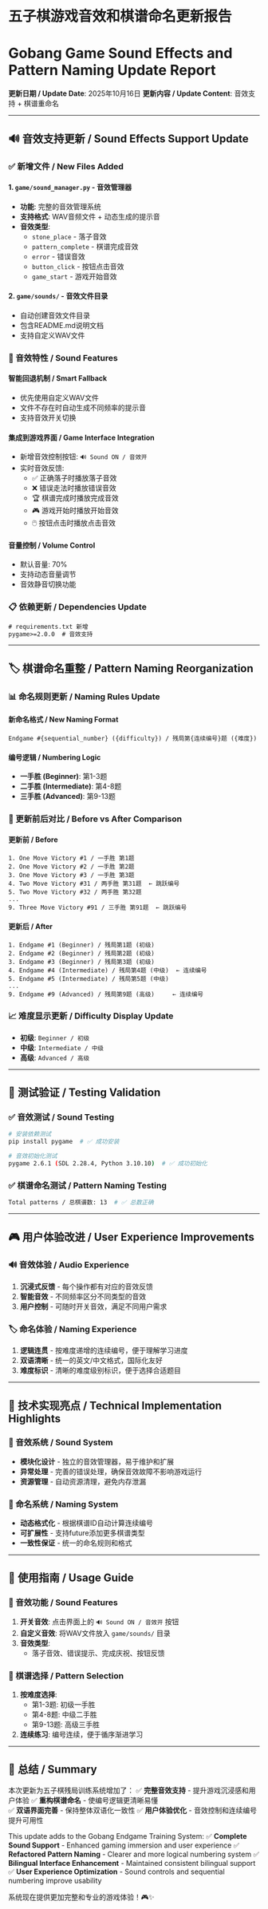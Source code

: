 # 五子棋游戏音效和棋谱命名更新报告
# Gobang Game Sound Effects and Pattern Naming Update Report

**更新日期 / Update Date**: 2025年10月16日
**更新内容 / Update Content**: 音效支持 + 棋谱重命名

---

## 🔊 音效支持更新 / Sound Effects Support Update

### ✅ 新增文件 / New Files Added

#### 1. **`game/sound_manager.py`** - 音效管理器
- **功能**: 完整的音效管理系统
- **支持格式**: WAV音频文件 + 动态生成的提示音
- **音效类型**:
  - `stone_place` - 落子音效
  - `pattern_complete` - 棋谱完成音效  
  - `error` - 错误音效
  - `button_click` - 按钮点击音效
  - `game_start` - 游戏开始音效

#### 2. **`game/sounds/`** - 音效文件目录
- 自动创建音效文件目录
- 包含README.md说明文档
- 支持自定义WAV文件

### 🎵 音效特性 / Sound Features

#### **智能回退机制 / Smart Fallback**
- 优先使用自定义WAV文件
- 文件不存在时自动生成不同频率的提示音
- 支持音效开关切换

#### **集成到游戏界面 / Game Interface Integration**
- 新增音效控制按钮: `🔊 Sound ON / 音效开` 
- 实时音效反馈:
  - ✅ 正确落子时播放落子音效
  - ❌ 错误走法时播放错误音效  
  - 🏆 棋谱完成时播放完成音效
  - 🎮 游戏开始时播放开始音效
  - 🖱️ 按钮点击时播放点击音效

#### **音量控制 / Volume Control**
- 默认音量: 70%
- 支持动态音量调节
- 音效静音切换功能

### 📋 依赖更新 / Dependencies Update
```txt
# requirements.txt 新增
pygame>=2.0.0  # 音效支持
```

---

## 🏷️ 棋谱命名重整 / Pattern Naming Reorganization

### 📊 命名规则更新 / Naming Rules Update

#### **新命名格式 / New Naming Format**
```
Endgame #{sequential_number} ({difficulty}) / 残局第{连续编号}题 ({难度})
```

#### **编号逻辑 / Numbering Logic**
- **一手胜 (Beginner)**: 第1-3题
- **二手胜 (Intermediate)**: 第4-8题  
- **三手胜 (Advanced)**: 第9-13题

### 🎯 更新前后对比 / Before vs After Comparison

#### **更新前 / Before**
```
1. One Move Victory #1 / 一手胜 第1题
2. One Move Victory #2 / 一手胜 第2题  
3. One Move Victory #3 / 一手胜 第3题
4. Two Move Victory #31 / 两手胜 第31题  ← 跳跃编号
5. Two Move Victory #32 / 两手胜 第32题
...
9. Three Move Victory #91 / 三手胜 第91题  ← 跳跃编号
```

#### **更新后 / After**
```
1. Endgame #1 (Beginner) / 残局第1题 (初级)
2. Endgame #2 (Beginner) / 残局第2题 (初级)
3. Endgame #3 (Beginner) / 残局第3题 (初级)
4. Endgame #4 (Intermediate) / 残局第4题 (中级)  ← 连续编号
5. Endgame #5 (Intermediate) / 残局第5题 (中级)
...
9. Endgame #9 (Advanced) / 残局第9题 (高级)     ← 连续编号
```

### 📈 难度显示更新 / Difficulty Display Update
- **初级**: `Beginner / 初级`
- **中级**: `Intermediate / 中级`  
- **高级**: `Advanced / 高级`

---

## 🧪 测试验证 / Testing Validation

### ✅ 音效测试 / Sound Testing
```bash
# 安装依赖测试
pip install pygame  # ✅ 成功安装

# 音效初始化测试
pygame 2.6.1 (SDL 2.28.4, Python 3.10.10)  # ✅ 成功初始化
```

### ✅ 棋谱命名测试 / Pattern Naming Testing  
```bash
Total patterns / 总棋谱数: 13  # ✅ 总数正确
```

---

## 🎮 用户体验改进 / User Experience Improvements

### 🔊 音效体验 / Audio Experience
1. **沉浸式反馈** - 每个操作都有对应的音效反馈
2. **智能音效** - 不同频率区分不同类型的音效
3. **用户控制** - 可随时开关音效，满足不同用户需求

### 🏷️ 命名体验 / Naming Experience  
1. **逻辑连贯** - 按难度递增的连续编号，便于理解学习进度
2. **双语清晰** - 统一的英文/中文格式，国际化友好
3. **难度标识** - 清晰的难度级别标识，便于选择合适题目

---

## 🚀 技术实现亮点 / Technical Implementation Highlights

### 🎵 音效系统 / Sound System
- **模块化设计** - 独立的音效管理器，易于维护和扩展
- **异常处理** - 完善的错误处理，确保音效故障不影响游戏运行
- **资源管理** - 自动资源清理，避免内存泄漏

### 🔧 命名系统 / Naming System
- **动态格式化** - 根据棋谱ID自动计算连续编号
- **可扩展性** - 支持future添加更多棋谱类型
- **一致性保证** - 统一的命名规则和格式

---

## 📝 使用指南 / Usage Guide

### 🎵 音效功能 / Sound Features
1. **开关音效**: 点击界面上的 `🔊 Sound ON / 音效开` 按钮
2. **自定义音效**: 将WAV文件放入 `game/sounds/` 目录
3. **音效类型**: 
   - 落子音效、错误提示、完成庆祝、按钮反馈

### 🎯 棋谱选择 / Pattern Selection
1. **按难度选择**: 
   - 第1-3题: 初级一手胜
   - 第4-8题: 中级二手胜
   - 第9-13题: 高级三手胜
2. **连续练习**: 编号连续，便于循序渐进学习

---

## 🎊 总结 / Summary

本次更新为五子棋残局训练系统增加了：
✅ **完整音效支持** - 提升游戏沉浸感和用户体验
✅ **重构棋谱命名** - 使编号逻辑更清晰易懂  
✅ **双语界面完善** - 保持整体双语化一致性
✅ **用户体验优化** - 音效控制和连续编号提升可用性

This update adds to the Gobang Endgame Training System:
✅ **Complete Sound Support** - Enhanced gaming immersion and user experience
✅ **Refactored Pattern Naming** - Clearer and more logical numbering system
✅ **Bilingual Interface Enhancement** - Maintained consistent bilingual support
✅ **User Experience Optimization** - Sound controls and sequential numbering improve usability

系统现在提供更加完整和专业的游戏体验！🎮✨